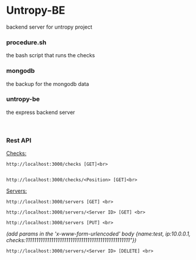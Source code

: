 # Untropy-BE
backend server for untropy project


### procedure.sh
the bash script that runs the checks

### mongodb
the backup for the mongodb data

### untropy-be
the express backend server
<br><br><br>
### Rest API
<u>Checks:</u><br>
```
http://localhost:3000/checks [GET]<br>
```
```

http://localhost:3000/checks/<Position> [GET]<br>
```

<u>Servers:</u><br>
```
http://localhost:3000/servers [GET] <br>
```

```
http://localhost:3000/servers/<Server ID> [GET] <br>
```

```
http://localhost:3000/servers [PUT] <br>
```

*(add params in the 'x-www-form-urlencoded' body {name:test, ip:10.0.0.1, checks:1111111111111111111111111111111111111111111111111"}) <br>*
```
http://localhost:3000/servers/<Server ID> [DELETE] <br>
```

